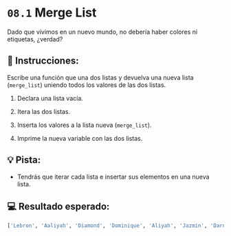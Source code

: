 # `08.1` Merge List

Dado que vivimos en un nuevo mundo, no debería haber colores ni etiquetas, ¿verdad?

## 📝 Instrucciones:

Escribe una función que una dos listas y devuelva una nueva lista (`merge_list`) uniendo todos los valores de las dos listas.

 1. Declara una lista vacía.

 2. Itera las dos listas.

 3. Inserta los valores a la lista nueva (`merge_list`).

 4. Imprime la nueva variable con las dos listas.

## 💡 Pista:

- Tendrás que iterar cada lista e insertar sus elementos en una nueva lista.

## 💻 Resultado esperado:

```py
['Lebron', 'Aaliyah', 'Diamond', 'Dominique', 'Aliyah', 'Jazmin', 'Darnell', 'Lucas', 'Jake', 'Scott', 'Amy', 'Molly', 'Hannah', 'Lucas']
```


